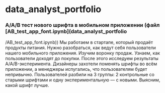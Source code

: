 # data_analyst_portfolio
### A/A/B тест нового шрифта в мобильном приложении (файл [AB_test_app_font.ipynb](data_analyst_portfolio
/AB_test_app_font.ipynb))
Мы работаем в стартапе, который продаёт продукты питания. Нужно разобраться, как ведут себя пользователи нашего мобильного приложения.
Изучим воронку продаж. Узнаем, как пользователи доходят до покупки.
После этого исследуем результаты A/A/B-эксперимента. Дизайнеры захотели поменять шрифты во всём приложении, а менеджеры испугались, что пользователям будет непривычно.
Пользователей разбили на 3 группы: 2 контрольные со старыми шрифтами и одну экспериментальную — с новыми. Выясним, какой шрифт лучше.
